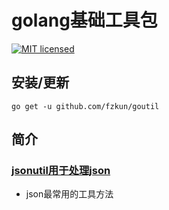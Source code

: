 # golang基础工具包

[![MIT licensed][1]][2]

[1]: https://img.shields.io/badge/license-MIT-blue.svg
[2]: LICENSE.md

## 安装/更新
``` 
go get -u github.com/fzkun/goutil
```

## 简介

### [jsonutil用于处理json](#jsontutil/)

- json最常用的工具方法
